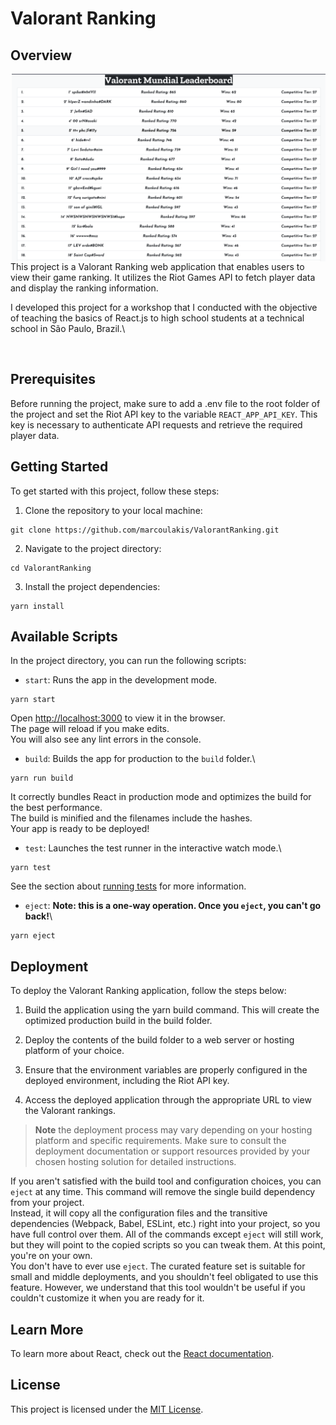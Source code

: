 # Valorant Ranking

## Overview


 <a href="#screenshot">
    <img src="https://raw.githubusercontent.com/marcoulakis/ValorantRanking/main/public/screenshot.png" alt="Scrennshot-of-the-app" height="300" align="right"/>
  </a>


This project is a Valorant Ranking web application that enables users to view their game ranking. It utilizes the Riot Games API to fetch player data and display the ranking information.

I developed this project for a workshop that I conducted with the objective of teaching the basics of React.js to high school students at a technical school in São Paulo, Brazil.\

<br>

## Prerequisites
Before running the project, make sure to add a .env file to the root folder of the project and set the Riot API key to the variable `REACT_APP_API_KEY`. This key is necessary to authenticate API requests and retrieve the required player data.

## Getting Started

To get started with this project, follow these steps:

1. Clone the repository to your local machine:

```
git clone https://github.com/marcoulakis/ValorantRanking.git
```

2. Navigate to the project directory:
```
cd ValorantRanking
```

3. Install the project dependencies:
```
yarn install
```

## Available Scripts

In the project directory, you can run the following scripts:

- `start`: Runs the app in the development mode.

```
yarn start
```
Open [http://localhost:3000](http://localhost:3000) to view it in the browser.\
The page will reload if you make edits.\
You will also see any lint errors in the console.

- `build`: Builds the app for production to the `build` folder.\

```
yarn run build
```

It correctly bundles React in production mode and optimizes the build for the best performance.\
The build is minified and the filenames include the hashes.\
Your app is ready to be deployed!

- `test`: Launches the test runner in the interactive watch mode.\

```
yarn test
```

See the section about [running tests](https://facebook.github.io/create-react-app/docs/running-tests) for more information.

- `eject`: **Note: this is a one-way operation. Once you `eject`, you can't go back!**\

```
yarn eject
```

## Deployment
To deploy the Valorant Ranking application, follow the steps below:

1. Build the application using the yarn build command. This will create the optimized production build in the build folder.

2. Deploy the contents of the build folder to a web server or hosting platform of your choice.

3. Ensure that the environment variables are properly configured in the deployed environment, including the Riot API key.

4. Access the deployed application through the appropriate URL to view the Valorant rankings.

>**Note**
>the deployment process may vary depending on your hosting
>platform and specific requirements. Make sure to consult the deployment 
>documentation or support resources provided by your chosen hosting 
>solution for detailed instructions.

If you aren't satisfied with the build tool and configuration choices, you can `eject` at any time. This command will remove the single build dependency from your project.\
Instead, it will copy all the configuration files and the transitive dependencies (Webpack, Babel, ESLint, etc.) right into your project, so you have full control over them. All of the commands except `eject` will still work, but they will point to the copied scripts so you can tweak them. At this point, you're on your own.\
You don't have to ever use `eject`. The curated feature set is suitable for small and middle deployments, and you shouldn't feel obligated to use this feature. However, we understand that this tool wouldn't be useful if you couldn't customize it when you are ready for it.

## Learn More

To learn more about React, check out the [React documentation](https://reactjs.org/).

## License

This project is licensed under the [MIT License](LICENSE).
